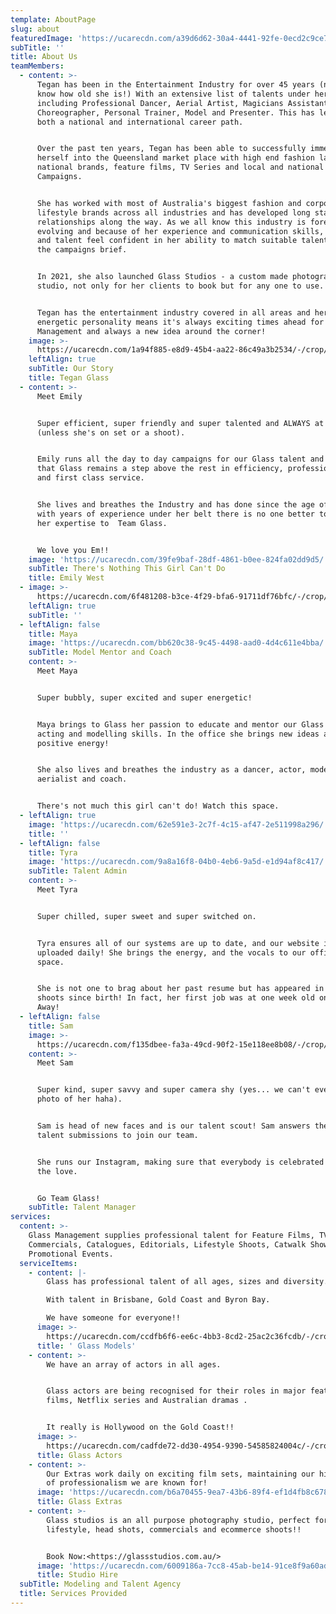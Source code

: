 ```yaml
---
template: AboutPage
slug: about
featuredImage: 'https://ucarecdn.com/a39d6d62-30a4-4441-92fe-0ecd2c9ce774/'
subTitle: ''
title: About Us
teamMembers:
  - content: >-
      Tegan has been in the Entertainment Industry for over 45 years (now you
      know how old she is!) With an extensive list of talents under her belt
      including Professional Dancer, Aerial Artist, Magicians Assistant,
      Choreographer, Personal Trainer, Model and Presenter. This has led her to
      both a national and international career path.


      Over the past ten years, Tegan has been able to successfully immerse
      herself into the Queensland market place with high end fashion labels,
      national brands, feature films, TV Series and local and national TVC
      Campaigns.


      She has worked with most of Australia's biggest fashion and corporate
      lifestyle brands across all industries and has developed long standing
      relationships along the way. As we all know this industry is forever
      evolving and because of her experience and communication skills, clients
      and talent feel confident in her ability to match suitable talent to fit
      the campaigns brief. 


      In 2021, she also launched Glass Studios - a custom made photography
      studio, not only for her clients to book but for any one to use. 


      Tegan has the entertainment industry covered in all areas and her can-do
      energetic personality means it's always exciting times ahead for Glass
      Management and always a new idea around the corner!
    image: >-
      https://ucarecdn.com/1a94f885-e8d9-45b4-aa22-86c49a3b2534/-/crop/2060x3182/2108,0/-/preview/
    leftAlign: true
    subTitle: Our Story
    title: Tegan Glass
  - content: >-
      Meet Emily


      Super efficient, super friendly and super talented and ALWAYS at Glass
      (unless she's on set or a shoot). 


      Emily runs all the day to day campaigns for our Glass talent and ensures
      that Glass remains a step above the rest in efficiency, professionalism
      and first class service. 


      She lives and breathes the Industry and has done since the age of 6!! So
      with years of experience under her belt there is no one better to bring
      her expertise to  Team Glass.


      We love you Em!!
    image: 'https://ucarecdn.com/39fe9baf-28df-4861-b0ee-824fa02dd9d5/'
    subTitle: There's Nothing This Girl Can't Do
    title: Emily West
  - image: >-
      https://ucarecdn.com/6f481208-b3ce-4f29-bfa6-91711df76bfc/-/crop/1413x1632/308,0/-/preview/
    leftAlign: true
    subTitle: ''
  - leftAlign: false
    title: Maya
    image: 'https://ucarecdn.com/bb620c38-9c45-4498-aad0-4d4c611e4bba/'
    subTitle: Model Mentor and Coach
    content: >-
      Meet Maya


      Super bubbly, super excited and super energetic!


      Maya brings to Glass her passion to educate and mentor our Glass kids with
      acting and modelling skills. In the office she brings new ideas and
      positive energy! 


      She also lives and breathes the industry as a dancer, actor, model,
      aerialist and coach. 


      There's not much this girl can't do! Watch this space.
  - leftAlign: true
    image: 'https://ucarecdn.com/62e591e3-2c7f-4c15-af47-2e511998a296/'
    title: ''
  - leftAlign: false
    title: Tyra
    image: 'https://ucarecdn.com/9a8a16f8-04b0-4eb6-9a5d-e1d94af8c417/'
    subTitle: Talent Admin
    content: >-
      Meet Tyra


      Super chilled, super sweet and super switched on. 


      Tyra ensures all of our systems are up to date, and our website is
      uploaded daily! She brings the energy, and the vocals to our office
      space. 


      She is not one to brag about her past resume but has appeared in TVC's and
      shoots since birth! In fact, her first job was at one week old on Home and
      Away!
  - leftAlign: false
    title: Sam
    image: >-
      https://ucarecdn.com/f135dbee-fa3a-49cd-90f2-15e118ee8b08/-/crop/257x250/0,0/-/preview/
    content: >-
      Meet Sam


      Super kind, super savvy and super camera shy (yes... we can't even get a
      photo of her haha). 


      Sam is head of new faces and is our talent scout! Sam answers the daily
      talent submissions to join our team. 


      She runs our Instagram, making sure that everybody is celebrated and feels
      the love.


      Go Team Glass!
    subTitle: Talent Manager
services:
  content: >-
    Glass Management supplies professional talent for Feature Films, TV
    Commercials, Catalogues, Editorials, Lifestyle Shoots, Catwalk Shows and
    Promotional Events.
  serviceItems:
    - content: |-
        Glass has professional talent of all ages, sizes and diversity.

        With talent in Brisbane, Gold Coast and Byron Bay.

        We have someone for everyone!!
      image: >-
        https://ucarecdn.com/ccdfb6f6-ee6c-4bb3-8cd2-25ac2c36fcdb/-/crop/249x239/0,0/-/preview/
      title: ' Glass Models'
    - content: >-
        We have an array of actors in all ages. 


        Glass actors are being recognised for their roles in major feature
        films, Netflix series and Australian dramas .


        It really is Hollywood on the Gold Coast!!
      image: >-
        https://ucarecdn.com/cadfde72-dd30-4954-9390-54585824004c/-/crop/1365x1326/0,0/-/preview/
      title: Glass Actors
    - content: >-
        Our Extras work daily on exciting film sets, maintaining our high level
        of professionalism we are known for!
      image: 'https://ucarecdn.com/b6a70455-9ea7-43b6-89f4-ef1d4fb8c678/'
      title: Glass Extras
    - content: >-
        Glass studios is an all purpose photography studio, perfect for
        lifestyle, head shots, commercials and ecommerce shoots!!


        Book Now:<https://glassstudios.com.au/>
      image: 'https://ucarecdn.com/6009186a-7cc8-45ab-be14-91ce8f9a60ad/'
      title: Studio Hire
  subTitle: Modeling and Talent Agency
  title: Services Provided
---
```


